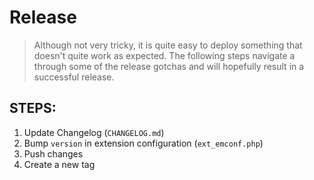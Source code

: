Release
=======

> Although not very tricky, it is quite easy to deploy something that doesn't quite work as expected. The following
> steps navigate a through some of the release gotchas and will hopefully result in a successful release.

STEPS:
------

1. Update Changelog (`CHANGELOG.md`)
2. Bump `version` in extension configuration (`ext_emconf.php`)
3. Push changes
4. Create a new tag
